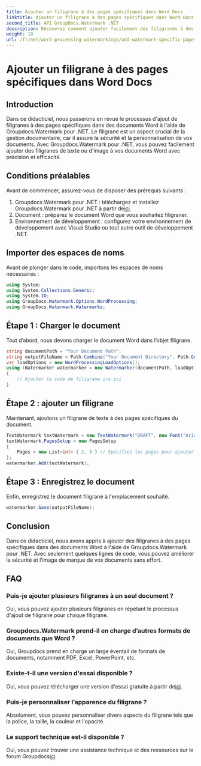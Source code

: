 ```yaml
---
title: Ajouter un filigrane à des pages spécifiques dans Word Docs
linktitle: Ajouter un filigrane à des pages spécifiques dans Word Docs
second_title: API GroupDocs.Watermark .NET
description: Découvrez comment ajouter facilement des filigranes à des pages spécifiques dans des documents Word à l'aide de Groupdocs Watermark for .NET. Améliorez la sécurité des documents et l’image de marque.
weight: 18
url: /fr/net/word-processing-watermarkings/add-watermark-specific-pages-word-docs/
---
```


# Ajouter un filigrane à des pages spécifiques dans Word Docs

## Introduction
Dans ce didacticiel, nous passerons en revue le processus d'ajout de filigranes à des pages spécifiques dans des documents Word à l'aide de Groupdocs.Watermark pour .NET. Le filigrane est un aspect crucial de la gestion documentaire, car il assure la sécurité et la personnalisation de vos documents. Avec Groupdocs.Watermark pour .NET, vous pouvez facilement ajouter des filigranes de texte ou d'image à vos documents Word avec précision et efficacité.
## Conditions préalables
Avant de commencer, assurez-vous de disposer des prérequis suivants :
1.  Groupdocs.Watermark pour .NET : téléchargez et installez Groupdocs.Watermark pour .NET à partir de[ici](https://releases.groupdocs.com/Watermark/net/).
2. Document : préparez le document Word que vous souhaitez filigraner.
3. Environnement de développement : configurez votre environnement de développement avec Visual Studio ou tout autre outil de développement .NET.

## Importer des espaces de noms
Avant de plonger dans le code, importons les espaces de noms nécessaires :
```csharp
using System;
using System.Collections.Generic;
using System.IO;
using GroupDocs.Watermark.Options.WordProcessing;
using GroupDocs.Watermark.Watermarks;
```
## Étape 1 : Charger le document
Tout d’abord, nous devons charger le document Word dans l’objet filigrane.
```csharp
string documentPath = "Your Document Path";
string outputFileName = Path.Combine("Your Document Directory", Path.GetFileName(documentPath));
var loadOptions = new WordProcessingLoadOptions();
using (Watermarker watermarker = new Watermarker(documentPath, loadOptions))
{
    // Ajouter le code de filigrane ira ici
}
```
## Étape 2 : ajouter un filigrane
Maintenant, ajoutons un filigrane de texte à des pages spécifiques du document.
```csharp
TextWatermark textWatermark = new TextWatermark("DRAFT", new Font("Arial", 42));
textWatermark.PagesSetup = new PagesSetup
{
    Pages = new List<int> { 2, 3 } // Spécifiez les pages pour ajouter le filigrane
};
watermarker.Add(textWatermark);
```
## Étape 3 : Enregistrez le document
Enfin, enregistrez le document filigrané à l'emplacement souhaité.
```csharp
watermarker.Save(outputFileName);
```

## Conclusion
Dans ce didacticiel, nous avons appris à ajouter des filigranes à des pages spécifiques dans des documents Word à l'aide de Groupdocs.Watermark pour .NET. Avec seulement quelques lignes de code, vous pouvez améliorer la sécurité et l’image de marque de vos documents sans effort.
## FAQ
### Puis-je ajouter plusieurs filigranes à un seul document ?
Oui, vous pouvez ajouter plusieurs filigranes en répétant le processus d'ajout de filigrane pour chaque filigrane.
### Groupdocs.Watermark prend-il en charge d’autres formats de documents que Word ?
Oui, Groupdocs prend en charge un large éventail de formats de documents, notamment PDF, Excel, PowerPoint, etc.
### Existe-t-il une version d'essai disponible ?
 Oui, vous pouvez télécharger une version d'essai gratuite à partir de[ici](https://releases.groupdocs.com/).
### Puis-je personnaliser l’apparence du filigrane ?
Absolument, vous pouvez personnaliser divers aspects du filigrane tels que la police, la taille, la couleur et l'opacité.
### Le support technique est-il disponible ?
 Oui, vous pouvez trouver une assistance technique et des ressources sur le forum Groupdocs[ici](https://forum.groupdocs.com/c/watermark/19).